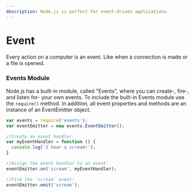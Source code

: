 ```yaml
---
description: Node.js is perfect for event-driven applications.
---
```


# Event

Every action on a computer is an event. Like when a connection is made or a file is opened.

### Events Module

Node.js has a built-in module, called "Events", where you can create-, fire-, and listen for- your own events.  To include the built-in Events module use the `require()` method. In addition, all event properties and methods are an instance of an EventEmitter object. 

```javascript
var events = require('events');
var eventEmitter = new events.EventEmitter();

//Create an event handler:
var myEventHandler = function () {
  console.log('I hear a scream!');
}

//Assign the event handler to an event:
eventEmitter.on('scream', myEventHandler);

//Fire the 'scream' event:
eventEmitter.emit('scream');
```

